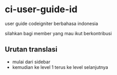 # ci-user-guide-id
user guide codeigniter berbahasa indonesia

silahkan bagi member yang mau ikut berkontribusi

## Urutan translasi
 * mulai dari sidebar
 * kemudian ke level 1 terus ke level selanjutnya